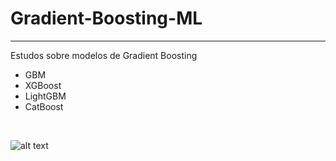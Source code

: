 # Gradient-Boosting-ML
<hr>

Estudos sobre modelos de Gradient Boosting

* GBM 
* XGBoost
* LightGBM
* CatBoost 

<br>

![alt text](https://www.fromthegenesis.com/wp-content/uploads/2019/05/XG3.jpg)

